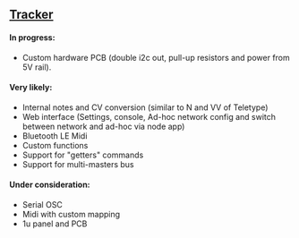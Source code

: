 ## [Tracker](#tracker)


#### In progress:

- Custom hardware PCB (double i2c out, pull-up resistors and power from 5V rail). 

#### Very likely:

- Internal notes and CV conversion (similar to N and VV of Teletype)
- Web interface (Settings, console, Ad-hoc network config and switch between network and ad-hoc via node app)
- Bluetooth LE Midi
- Custom functions
- Support for "getters" commands
- Support for multi-masters bus


#### Under consideration:

- Serial OSC
- Midi with custom mapping
- 1u panel and PCB
